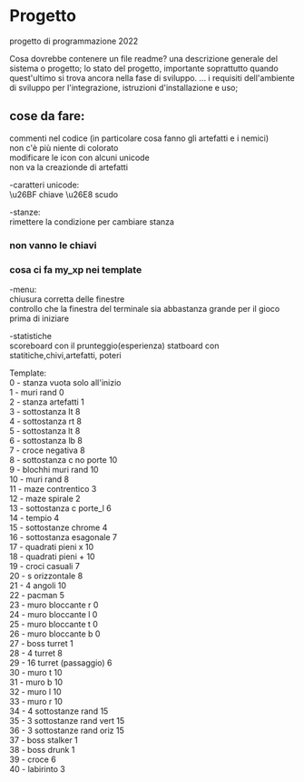 # Progetto
progetto di programmazione 2022

Cosa dovrebbe contenere un file readme?
una descrizione generale del sistema o progetto;
lo stato del progetto, importante soprattutto quando quest'ultimo si trova ancora nella fase di sviluppo. ...
i requisiti dell'ambiente di sviluppo per l'integrazione,
istruzioni d'installazione e uso;


## cose da fare:

commenti nel codice (in particolare cosa fanno gli artefatti e i nemici)  
non c'è più niente di colorato    
modificare le icon con alcuni unicode   
non va la creazionde di artefatti   

-caratteri unicode:    
\u26BF chiave
\u26E8 scudo


-stanze:  
rimettere la condizione per cambiare stanza    
### non vanno le chiavi    
### cosa ci fa my_xp nei template


-menu:  
chiusura corretta delle finestre    
controllo che la finestra del terminale sia abbastanza grande per il gioco prima di iniziare   

-statistiche  
scoreboard con il prunteggio(esperienza)
statboard con statitiche,chivi,artefatti, poteri


Template:        
0   - stanza vuota      solo all'inizio        
1   - muri rand               0        
2   - stanza artefatti        1        
3   - sottostanza lt          8        
4   - sottostanza rt          8        
5   - sottostanza lt          8        
6   - sottostanza lb          8        
7   - croce negativa          8        
8   - sottostanza c no porte  10        
9   - blochhi muri rand       10        
10  - muri rand               8        
11  - maze contrentico        3                  
12  - maze spirale            2        
13  - sottostanza c porte_l   6        
14  - tempio                  4        
15  - sottostanze chrome      4        
16  - sottostanza esagonale   7        
17  - quadrati pieni  x       10        
18  - quadrati pieni  +       10        
19  - croci casuali           7        
20  - s orizzontale           8        
21  - 4 angoli                10        
22  - pacman                  5        
23  - muro bloccante r        0        
24  - muro bloccante l        0        
25  - muro bloccante t        0        
26  - muro bloccante b        0        
27  - boss turret             1        
28  - 4 turret                8        
29  - 16 turret (passaggio)   6        
30  - muro t                  10        
31  - muro b                  10        
32  - muro l                  10        
33  - muro r                  10        
34  - 4 sottostanze rand      15        
35  - 3 sottostanze rand vert 15        
36  - 3 sottostanze rand oriz 15        
37  - boss stalker            1        
38  - boss drunk              1        
39  - croce                   6        
40  - labirinto               3          